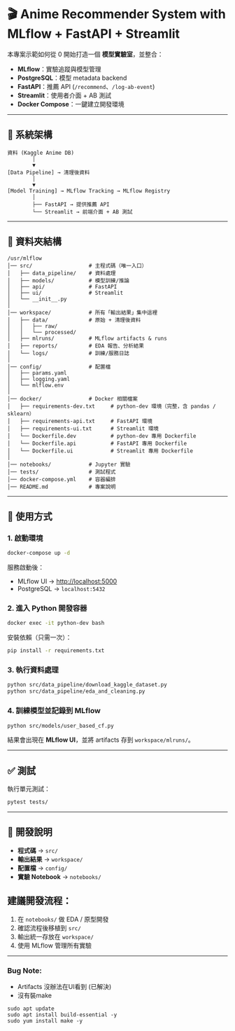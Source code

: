 
# 🎬 Anime Recommender System with MLflow + FastAPI + Streamlit

本專案示範如何從 0 開始打造一個 **模型實驗室**，並整合：

- **MLflow**：實驗追蹤與模型管理  
- **PostgreSQL**：模型 metadata backend  
- **FastAPI**：推薦 API (`/recommend`、`/log-ab-event`)  
- **Streamlit**：使用者介面 + AB 測試  
- **Docker Compose**：一鍵建立開發環境  

---

## 🚀 系統架構

```plaintext
資料 (Kaggle Anime DB)
        │
        ▼
[Data Pipeline] → 清理後資料
        │
        ▼
[Model Training] → MLflow Tracking → MLflow Registry
        │
        ├── FastAPI → 提供推薦 API
        └── Streamlit → 前端介面 + AB 測試
````

---

## 📂 資料夾結構

```plaintext
/usr/mlflow
│── src/                  # 主程式碼（唯一入口）
│   ├── data_pipeline/    # 資料處理
│   ├── models/           # 模型訓練/推論
│   ├── api/              # FastAPI
│   ├── ui/               # Streamlit
│   └── __init__.py
│
│── workspace/            # 所有「輸出結果」集中這裡
│   ├── data/             # 原始 + 清理後資料
│   │   ├── raw/
│   │   └── processed/
│   ├── mlruns/           # MLflow artifacts & runs
│   ├── reports/          # EDA 報告、分析結果
│   └── logs/             # 訓練/服務日誌
│
│── config/               # 配置檔
│   ├── params.yaml
│   ├── logging.yaml
│   └── mlflow.env
│
│── docker/               # Docker 相關檔案
│   ├── requirements-dev.txt     # python-dev 環境（完整，含 pandas / sklearn）
│   ├── requirements-api.txt     # FastAPI 環境
│   ├── requirements-ui.txt      # Streamlit 環境
│   └── Dockerfile.dev           # python-dev 專用 Dockerfile
│   └── Dockerfile.api           # FastAPI 專用 Dockerfile
│   └── Dockerfile.ui            # Streamlit 專用 Dockerfile
│
│── notebooks/            # Jupyter 實驗
│── tests/                # 測試程式
│── docker-compose.yml    # 容器編排
│── README.md             # 專案說明
```

---

## 🔧 使用方式

### 1. 啟動環境

```bash
docker-compose up -d
```

服務啟動後：

* MLflow UI → [http://localhost:5000](http://localhost:5000)
* PostgreSQL → `localhost:5432`

### 2. 進入 Python 開發容器

```bash
docker exec -it python-dev bash
```

安裝依賴（只需一次）：

```bash
pip install -r requirements.txt
```

### 3. 執行資料處理

```bash
python src/data_pipeline/download_kaggle_dataset.py
python src/data_pipeline/eda_and_cleaning.py
```

### 4. 訓練模型並記錄到 MLflow

```bash
python src/models/user_based_cf.py
```

結果會出現在 **MLflow UI**，並將 artifacts 存到 `workspace/mlruns/`。

---

## ✅ 測試

執行單元測試：

```bash
pytest tests/
```

---

## 📓 開發說明

* **程式碼** → `src/`
* **輸出結果** → `workspace/`
* **配置檔** → `config/`
* **實驗 Notebook** → `notebooks/`

## 建議開發流程：

1. 在 `notebooks/` 做 EDA / 原型開發
2. 確認流程後移植到 `src/`
3. 輸出統一存放在 `workspace/`
4. 使用 MLflow 管理所有實驗


---
### Bug Note:
- Artifacts 沒辦法在UI看到 (已解決)
- 沒有裝make
```
sudo apt update
sudo apt install build-essential -y
sudo yum install make -y
```